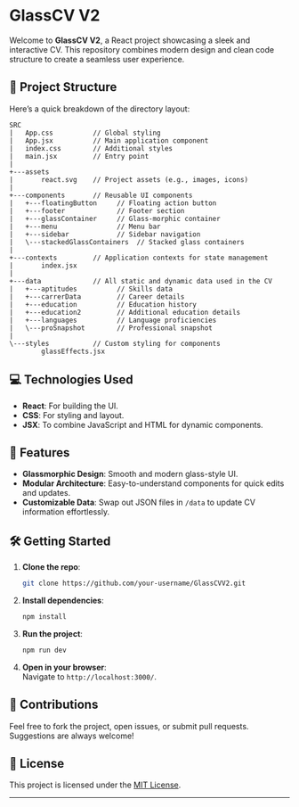 # GlassCV V2  

Welcome to **GlassCV V2**, a React project showcasing a sleek and interactive CV. This repository combines modern design and clean code structure to create a seamless user experience.  

## 🚀 Project Structure  

Here’s a quick breakdown of the directory layout:  

```
SRC  
|   App.css          // Global styling  
|   App.jsx          // Main application component  
|   index.css        // Additional styles  
|   main.jsx         // Entry point  
|
+---assets  
|       react.svg    // Project assets (e.g., images, icons)  
|  
+---components       // Reusable UI components  
|   +---floatingButton     // Floating action button  
|   +---footer             // Footer section  
|   +---glassContainer     // Glass-morphic container  
|   +---menu               // Menu bar  
|   +---sidebar            // Sidebar navigation  
|   \---stackedGlassContainers  // Stacked glass containers  
|  
+---contexts         // Application contexts for state management  
|       index.jsx  
|  
+---data             // All static and dynamic data used in the CV  
|   +---aptitudes          // Skills data  
|   +---carrerData         // Career details  
|   +---education          // Education history  
|   +---education2         // Additional education details  
|   +---languages          // Language proficiencies  
|   \---proSnapshot        // Professional snapshot  
|  
\---styles           // Custom styling for components  
        glassEffects.jsx  
```  

## 💻 Technologies Used  

- **React**: For building the UI.  
- **CSS**: For styling and layout.  
- **JSX**: To combine JavaScript and HTML for dynamic components.  

## 🎨 Features  

- **Glassmorphic Design**: Smooth and modern glass-style UI.  
- **Modular Architecture**: Easy-to-understand components for quick edits and updates.  
- **Customizable Data**: Swap out JSON files in `/data` to update CV information effortlessly.  

## 🛠️ Getting Started  

1. **Clone the repo**:  
   ```bash  
   git clone https://github.com/your-username/GlassCVV2.git  
   ```  

2. **Install dependencies**:  
   ```bash  
   npm install  
   ```  

3. **Run the project**:  
   ```bash  
   npm run dev  
   ```  

4. **Open in your browser**:  
   Navigate to `http://localhost:3000/`.  

## 🤝 Contributions  

Feel free to fork the project, open issues, or submit pull requests. Suggestions are always welcome!  

## 📄 License  

This project is licensed under the [MIT License](LICENSE).  

---  
